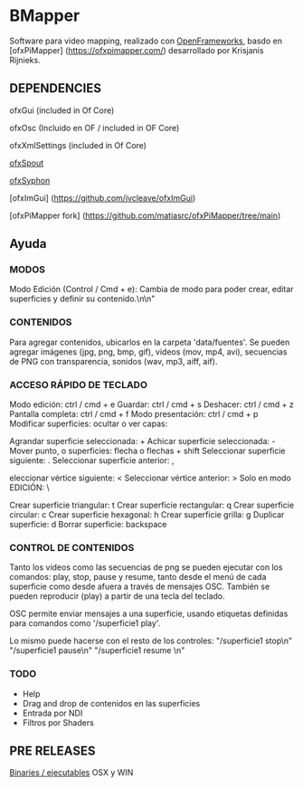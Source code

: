# BMapper
Software para video mapping, realizado con [OpenFrameworks](https://openframeworks.cc/), basdo en [ofxPiMapper] (https://ofxpimapper.com/) desarrollado por Krisjanis Rijnieks. 


## DEPENDENCIES ##

ofxGui (included in Of Core)

ofxOsc (Incluido en OF / included in OF Core)

ofxXmlSettings (included in Of Core)

[ofxSpout](https://github.com/elliotwoods/ofxSpout)

[ofxSyphon](https://github.com/astellato/ofxSyphon)

[ofxImGui] (https://github.com/jvcleave/ofxImGui)

[ofxPiMapper fork] (https://github.com/matiasrc/ofxPiMapper/tree/main) 


## Ayuda ##

### MODOS ###
                        
Modo Edición (Control / Cmd + e): Cambia de modo para poder crear, editar superficies y definir su contenido.\n\n"
                        
### CONTENIDOS ###
Para agregar contenidos, ubicarlos en la carpeta 'data/fuentes'. Se pueden agregar imágenes (jpg, png, bmp, gif), videos (mov, mp4, avi), secuencias de PNG con transparencia, sonidos (wav, mp3, aiff, aif).

### ACCESO RÁPIDO DE TECLADO ###
Modo edición: ctrl / cmd + e
Guardar: ctrl / cmd + s
Deshacer: ctrl / cmd + z
Pantalla completa: ctrl / cmd + f
Modo presentación: ctrl / cmd + p
Modificar superficies:
ocultar o ver capas:
                        
                    
Agrandar superficie seleccionada: +
Achicar superficie seleccionada: -                          
Mover punto, o superficies: flecha o flechas + shift
Seleccionar superficie siguiente:  .
Seleccionar superficie anterior:  ,

eleccionar vértice siguiente:  <
Seleccionar vértice anterior:  >
Solo en modo EDICIÓN: \

Crear superficie triangular: t
Crear superficie rectangular: q
Crear superficie circular: c
Crear superficie hexagonal: h
Crear superficie grilla: g
Duplicar superficie: d
Borrar superficie: backspace
                        
### CONTROL DE CONTENIDOS ###
Tanto los videos como las secuencias de png se pueden ejecutar con los comandos: play, stop, pause y resume, tanto desde el menú de cada superficie como desde afuera a través de mensajes OSC.
También se pueden reproducir (play) a partir de una tecla del teclado.
                        
OSC permite enviar mensajes a una superficie, usando etiquetas definidas para comandos como '/superficie1 play'. 

Lo mismo puede hacerse con el resto de los controles:
                        "/superficie1 stop\n"
                        "/superficie1 pause\n"
                        "/superficie1 resume \n"

### TODO ###

- Help
- Drag and drop de contenidos en las superficies
- Entrada por NDI
- Filtros por Shaders

## PRE RELEASES ##
[Binaries / ejecutables](https://github.com/matiasrc/BMapper/releases/tag/v.0.1) OSX y WIN
